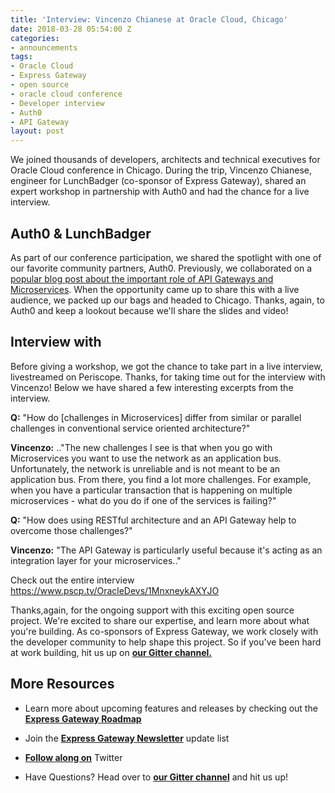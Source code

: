 ```yaml
---
title: 'Interview: Vincenzo Chianese at Oracle Cloud, Chicago'
date: 2018-03-28 05:54:00 Z
categories:
- announcements
tags:
- Oracle Cloud
- Express Gateway
- open source
- oracle cloud conference
- Developer interview
- Auth0
- API Gateway
layout: post
---
```


We joined thousands of developers, architects and technical executives for Oracle Cloud conference in Chicago. During the trip, Vincenzo Chianese, engineer for LunchBadger (co-sponsor of Express Gateway), shared an expert workshop in partnership with Auth0 and had the chance for a live interview. 
<!--excerpt-->

## Auth0 & LunchBadger
As part of our conference participation, we shared the spotlight with one of our favorite community partners, Auth0. Previously, we collaborated on a [popular blog post about the important role of API Gateways and Microservices](https://auth0.com/blog/apigateway-microservices-superglue/). When the opportunity came up to share this with a live audience, we packed up our bags and headed to Chicago. Thanks, again, to Auth0 and keep a lookout because we'll share the slides and video!

## Interview with

Before giving a workshop, we got the chance to take part in a live interview, livestreamed on Periscope. Thanks, for taking time out for the interview with Vincenzo! Below we have shared a few interesting excerpts from the interview.  

**Q:** "How do [challenges in Microservices] differ from similar or parallel challenges in conventional service oriented architecture?"
 
**Vincenzo:** .."The new challenges I see is that when you go with Microservices you want to use the network as an application bus. Unfortunately, the network is unreliable and is not meant to be an application bus. From there, you find a lot more challenges. For example, when you have a particular transaction that is happening on multiple microservices - what do you do if one of the services is failing?"

**Q:** "How does using RESTful architecture and an API Gateway help to overcome those challenges?"

**Vincenzo:** "The API Gateway is particularly useful because it's acting as an integration layer for your microservices.."

Check out the entire interview
https://www.pscp.tv/OracleDevs/1MnxneykAXYJO


Thanks,again, for the ongoing support with this exciting open source project. We're excited to share our expertise, and learn more about what you're building. As co-sponsors of Express Gateway, we work closely with the developer community to help shape this project. So if you've been hard at work building, hit us up on **[our Gitter channel.](https://gitter.im/ExpressGateway/express-gateway)**


## More Resources

* Learn more about upcoming features and releases by checking out the **[Express Gateway Roadmap](https://github.com/ExpressGateway/express-gateway/milestones)**

* Join the **[Express Gateway Newsletter](https://eepurl.com/cVOqd5)** update list

* **[Follow along on](https://twitter.com/express_gateway)** Twitter

* Have Questions? Head over to **[our Gitter channel](https://gitter.im/ExpressGateway/express-gateway)** and hit us up!